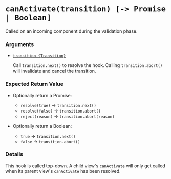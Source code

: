 # `canActivate(transition) [-> Promise | Boolean]`

Called on an incoming component during the validation phase.

### Arguments

- [`transition {Transition}`](hooks.md#transition-object)

  Call `transition.next()` to resolve the hook. Calling `transition.abort()` will invalidate and cancel the transition.

### Expected Return Value

- Optionally return a Promise:

  - `resolve(true)` -> `transition.next()`
  - `resolve(false)` -> `transition.abort()`
  - `reject(reason)` -> `transition.abort(reason)`


- Optionally return a Boolean:

  - `true` -> `transition.next()`
  - `false` -> `transition.abort()`

### Details

This hook is called top-down. A child view's `canActivate` will only get called when its parent view's `canActivate` has been resolved.
